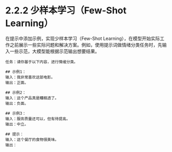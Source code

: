 # 2.2.2 少样本学习（Few-Shot Learning）

在提示中添加示例，实现少样本学习（Few-Shot Learning），在模型开始实际工作之前展示一些实际问题和解决方案。例如，使用提示词做情绪分类任务时，先输入一些示范，大模型能根据示范输出想要结果。

```
任务：请你基于以下内容，进行情绪分类。

## 示例1：
输入：我非常喜欢这部电影。
输出：正面。

## 示例2：
输入：这个产品真是糟糕透了。
输出：负面。

## 示例3：
输入：服务质量还可以，但有待提高。
输出：中立。

## 提示：
输入：这个餐厅的食物很美味。
输出：

```